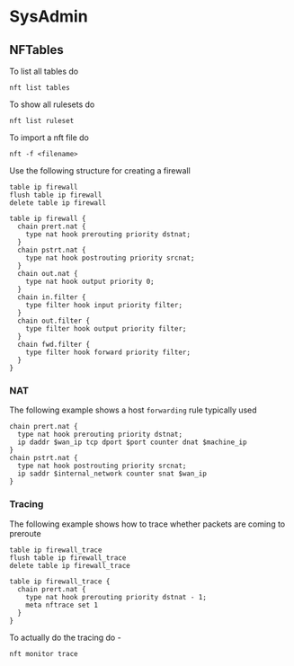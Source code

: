 # SysAdmin

## NFTables

To list all tables do 
```
nft list tables
```

To show all rulesets do
```
nft list ruleset
```

To import a nft file do
```
nft -f <filename>
```

Use the following structure for creating a firewall
```
table ip firewall
flush table ip firewall
delete table ip firewall

table ip firewall {
  chain prert.nat {
    type nat hook prerouting priority dstnat;
  }
  chain pstrt.nat {
    type nat hook postrouting priority srcnat;
  }
  chain out.nat {
    type nat hook output priority 0;
  }
  chain in.filter {
    type filter hook input priority filter;
  }
  chain out.filter {
    type filter hook output priority filter;
  }
  chain fwd.filter {
    type filter hook forward priority filter;
  }
}
```
### NAT
The following example shows a host `forwarding` rule typically used
```
chain prert.nat {
  type nat hook prerouting priority dstnat;
  ip daddr $wan_ip tcp dport $port counter dnat $machine_ip 
}
chain pstrt.nat {
  type nat hook postrouting priority srcnat;
  ip saddr $internal_network counter snat $wan_ip
}
```

### Tracing
The following example shows how to trace whether packets are coming to preroute
```
table ip firewall_trace
flush table ip firewall_trace
delete table ip firewall_trace

table ip firewall_trace {
  chain prert.nat {
    type nat hook prerouting priority dstnat - 1;
    meta nftrace set 1
  }
}
```

To actually do the tracing do -
```
nft monitor trace
```
```

